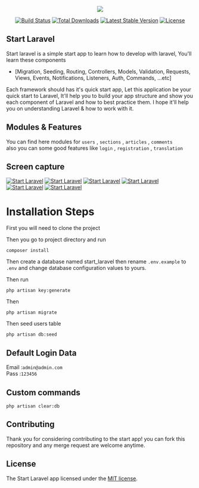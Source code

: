 <p align="center"><img src="https://laravel.com/assets/img/components/logo-laravel.svg"></p>

<p align="center">
<a href="https://travis-ci.org/laravel/framework"><img src="https://travis-ci.org/laravel/framework.svg" alt="Build Status"></a>
<a href="https://packagist.org/packages/laravel/framework"><img src="https://poser.pugx.org/laravel/framework/d/total.svg" alt="Total Downloads"></a>
<a href="https://packagist.org/packages/laravel/framework"><img src="https://poser.pugx.org/laravel/framework/v/stable.svg" alt="Latest Stable Version"></a>
<a href="https://packagist.org/packages/laravel/framework"><img src="https://poser.pugx.org/laravel/framework/license.svg" alt="License"></a>
</p>

## Start Laravel

Start laravel is a simple start app to learn how to develop with laravel, You'll learn these components

- [Migration, Seeding, Routing, Controllers, Models, Validation, Requests, Views, Events, Notifications, Listeners, Auth, Commands, ...etc]

Each framework should has it's quick start app, Let this application be your quick start to Laravel,
It'll help you to build your app structure and show you each component of Laravel and how to best practice them.
I hope it'll help you on understanding Laravel & how to work with it.

## Modules & Features

You can find here modules for `users` , `sections` , `articles` , `comments`  
also you can some good features like `login` , `registration` , `translation` 

## Screen capture

[![Start Laravel](https://media.giphy.com/media/lq8vHqyDtmZ5m/giphy.gif)](https://youtu.be/xH4Y3zxhO98)
[![Start Laravel](https://image.ibb.co/mTX68v/Screen_Shot_2017_03_20_at_10_41_14_AM.png)](https://youtu.be/xH4Y3zxhO98)
[![Start Laravel](https://image.ibb.co/iVJeTv/Screen_Shot_2017_03_20_at_10_41_32_AM.png)](https://youtu.be/xH4Y3zxhO98)
[![Start Laravel](https://image.ibb.co/iVJeTv/Screen_Shot_2017_03_20_at_10_41_53_AM.png)](https://youtu.be/xH4Y3zxhO98)
[![Start Laravel](https://image.ibb.co/iVJeTv/Screen_Shot_2017_03_20_at_10_42.19_AM.png)](https://youtu.be/xH4Y3zxhO98)
[![Start Laravel](https://image.ibb.co/iVJeTv/Screen_Shot_2017_03_20_at_10_42.40_AM.png)](https://youtu.be/xH4Y3zxhO98)

# Installation Steps  

First you will need to clone the project   

Then you go to project directory and run     

`composer install`  

Then create a database named start_laravel then rename `.env.example` to `.env` and change database configuration values to yours.  

Then run  

`php artisan key:generate`  

Then  

`php artisan migrate`  

Then seed users table  

`php artisan db:seed`  

## Default Login Data

Email :`admin@admin.com`  
Pass  :`123456`  

## Custom commands

    php artisan clear:db


## Contributing

Thank you for considering contributing to the start app! you can fork this repository and any merge request are welcome anytime.

## License

The Start Laravel app licensed under the [MIT license](http://opensource.org/licenses/MIT).
